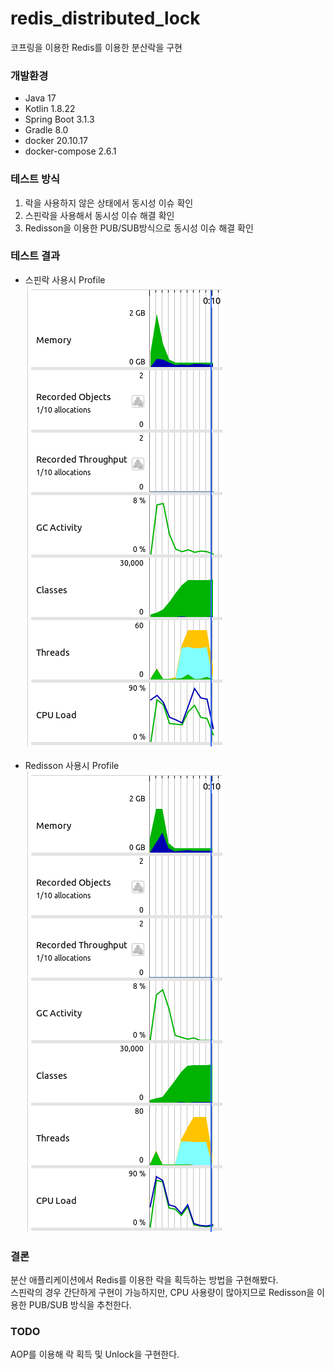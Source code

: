 # redis_distributed_lock
코프링을 이용한 Redis를 이용한 분산락을 구현

### 개발환경
* Java 17
* Kotlin 1.8.22
* Spring Boot 3.1.3
* Gradle 8.0
* docker 20.10.17
* docker-compose 2.6.1

### 테스트 방식
1. 락을 사용하지 않은 상태에서 동시성 이슈 확인
2. 스핀락을 사용해서 동시성 이슈 해결 확인
3. Redisson을 이용한 PUB/SUB방식으로 동시성 이슈 해결 확인


### 테스트 결과
* 스핀락 사용시 Profile<br/>
![스핀락 Profile](images/스핀락.png)
<br/><br/>
* Redisson 사용시 Profile<br/>
![Redisson Profile](images/Redisson.png)

### 결론
분산 애플리케이션에서 Redis를 이용한 락을 획득하는 방법을 구현해봤다.<br/>
스핀락의 경우 간단하게 구현이 가능하지만, CPU 사용량이 많아지므로 Redisson을 이용한 PUB/SUB 방식을 추천한다.

### TODO
AOP를 이용해 락 획득 및 Unlock을 구현한다.